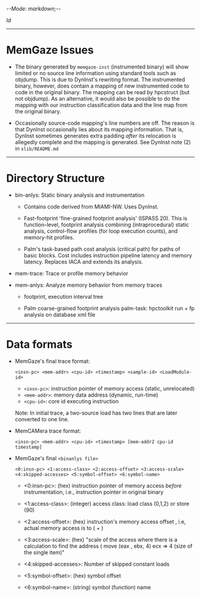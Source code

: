 -*-Mode: markdown;-*-

$Id$

-----------------------------------------------------------------------------
MemGaze Issues
=============================================================================

* The binary generated by `memgaze-inst` (instrumented binary) will
  show limited or no source line information using standard tools such
  as objdump. This is due to DynInst's rewriting format.  The
  instrumented binary, however, does contain a mapping of new
  instrumented code to code in the original binary.  The mapping can
  be read by hpcstruct (but not objdump).  As an alternative, it would
  also be possible to do the mapping with our instruction
  classification data and the line map from the original binary.

* Occasionally source-code mapping's line numbers are off. The reason
  is that DynInst occasionally lies about its mapping
  information. That is, DynInst sometimes generates extra padding
  _after_ its relocation is allegedly complete and the mapping is
  generated. See DynInst note (2) in `xlib/README.md`


-----------------------------------------------------------------------------
Directory Structure
=============================================================================

* bin-anlys: Static binary analysis and instrumentation

  - Contains code derived from MIAMI-NW. Uses DynInst.

  - Fast-footprint 'fine-grained footprint analysis' (ISPASS 20). This
    is function-level, footprint analysis combining (intraprocedural)
    static analysis, control-flow profiles (for loop execution
    counts), and memory-hit profiles.
  
  - Palm's task-based path cost analysis (critical path) for paths of
    basic blocks. Cost includes instruction pipeline latency and
    memory latency. Replaces IACA and extends its analysis.


* mem-trace: Trace or profile memory behavior

* mem-anlys: Analyze memory behavior from memory traces

  - footprint, execution interval tree

  - Palm coarse-grained footprint analysis
    palm-task: hpctoolkit run + fp analysis on database xml file


-----------------------------------------------------------------------------
Data formats
=============================================================================

* MemGaze's final trace format:

  `<insn-pc> <mem-addr> <cpu-id> <timestamp> <sample-id> <LoadModule-id>`

  - `<insn-pc>`:  instruction pointer of memory access (static, unrelocated)
  - `<mem-addr>`: memory data address (dynamic, run-time)
  - `<cpu-id>`:   core id executing instruction

  Note: In initial trace, a two-source load has two lines that are later converted to one line.


* MemCAMera trace format:

  `<insn-pc> <mem-addr> <cpu-id> <timestamp> [mem-addr2 cpu-id timestamp]`


* MemGaze's final `<binanlys file>`

  `<0:insn-pc> <1:access-class> <2:access-offset> <3:access-scale>`
  `<4:skipped-accesses> <5:symbol-offset> <6:symbol-name>`

  - <0:insn-pc>: (hex) instruction pointer of memory access *before* instrumentation, i.e., instruction pointer in original binary
  
  - <1:access-class>: (integer) access class: load class (0,1,2) or store (90)
 
  - <2:access-offset>: (hex) instruction's memory access offset <o>, i.e, actual memory access is to (<mem-addr> + <o>)
  
  - <3:access-scale>: (hex) "scale of the access where there is a calculation to find the address ( move (eax , ebx, 4) ecx => 4 (size of the single item)"

  - <4:skipped-accesses>: Number of skipped constant loads

  - <5:symbol-offset>: (hex) symbol offset

  - <6:symbol-name>: (string) symbol (function) name

